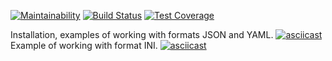 [![Maintainability](https://api.codeclimate.com/v1/badges/68d744fa3ca67c77d692/maintainability)](https://codeclimate.com/github/AnnaMaetz/frontend-project-lvl2/maintainability)
[![Build Status](https://travis-ci.org/AnnaMaetz/frontend-project-lvl2.svg?branch=master)](https://travis-ci.org/AnnaMaetz/frontend-project-lvl2)
[![Test Coverage](https://api.codeclimate.com/v1/badges/68d744fa3ca67c77d692/test_coverage)](https://codeclimate.com/github/AnnaMaetz/frontend-project-lvl2/test_coverage)

Installation, examples of working with formats JSON and YAML.
[![asciicast](https://asciinema.org/a/270428.svg)](https://asciinema.org/a/270428)
Example of working with format INI.
[![asciicast](https://asciinema.org/a/270618.svg)](https://asciinema.org/a/270618)